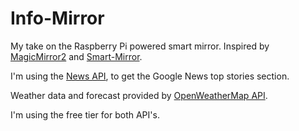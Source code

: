 # Info-Mirror
My take on the Raspberry Pi powered smart mirror.
Inspired by [MagicMirror2](https://github.com/MichMich/MagicMirror) and [Smart-Mirror](https://github.com/HackerHouseYT/Smart-Mirror).

I'm using the [News API](https://newsapi.org/google-news-api), to get the Google News top stories section. 

Weather data and forecast provided by [OpenWeatherMap API](https://home.openweathermap.org/api_keys).

I'm using the free tier for both API's. 
